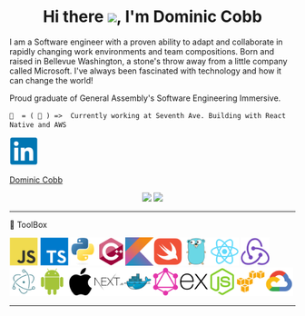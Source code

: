 <div align="center" >
<h1>Hi there <img src="https://diginess.ca/content/uploads/2020/02/waving_hand_sign_1024.gif" width="30px">, I'm Dominic Cobb </h1>
</div>

I am a Software engineer with a proven ability to adapt and collaborate in rapidly changing work environments and team compositions. Born and raised in Bellevue Washington, a stone's throw away from a little company called Microsoft. I've always been fascinated with technology and how it can change the world!

 Proud graduate of General Assembly's Software Engineering Immersive.

```
🤑  = ( 💼 ) =>  Currently working at Seventh Ave. Building with React Native and AWS
```
<img src="https://github.com/devicons/devicon/blob/master/icons/linkedin/linkedin-original.svg" width="50" height="50" /> <div class="badge-base LI-profile-badge" data-locale="en_US" data-size="medium" data-theme="dark" data-type="VERTICAL" data-vanity="dominic-cobb-software-engineer" data-version="v1"><a class="badge-base__link LI-simple-link" href="https://www.linkedin.com/in/dominiccobbr?trk=profile-badge">Dominic Cobb</a></div>
<p align="center">
  <img src ="https://github-readme-stats.vercel.app/api?username=whoisdominic&show_icons=true&count_private=true&theme=material-palenight&hide_border=true&hide=issues,contribs&include_all_commits=true&bg_color=00000000">
  <img src ="https://github-readme-stats.vercel.app/api/top-langs/?username=whoisdominic&layout=compact&hide_border=true&theme=material-palenight&bg_color=00000000&langs_count=6&hide=jupyter%20notebook,tex,css,php">
</p>

---

🧰 ToolBox

<img src="https://github.com/devicons/devicon/blob/master/icons/javascript/javascript-original.svg" alt="Javascript Logo" width="50" hieght="50" /> <img src="https://github.com/devicons/devicon/blob/master/icons/typescript/typescript-original.svg" alt="Typescript Logo" width="50" hieght="50" /><img src="https://github.com/devicons/devicon/blob/master/icons/python/python-original.svg" alt="Python Logo" width="50" height="50" /><img src="https://github.com/devicons/devicon/blob/master/icons/cplusplus/cplusplus-original.svg" alt="C++ Logo" width="50" height="50" /><img src="https://github.com/devicons/devicon/blob/master/icons/kotlin/kotlin-original.svg" alt="Kotlin Logo" width="50" height="50" /><img src="https://github.com/devicons/devicon/blob/master/icons/swift/swift-original.svg" alt="Swift Logo" width="50" height="50" /><img src="https://github.com/devicons/devicon/blob/master/icons/go/go-original.svg" alt="Go Logo" width="50" hieght="50" /><img src="https://github.com/devicons/devicon/blob/master/icons/react/react-original.svg"  alt="React logo" width="50" height="50"/> <img src="https://github.com/devicons/devicon/blob/master/icons/redux/redux-original.svg"  alt="Redux Logo" width="50" hieght="50"/><img src="https://github.com/devicons/devicon/blob/master/icons/electron/electron-original.svg" alt="Electron Logo" width="50" height="50" /><img src="https://github.com/devicons/devicon/blob/master/icons/android/android-original.svg" alt="Android Logo" width="50" height="50" /><img src="https://github.com/devicons/devicon/blob/master/icons/apple/apple-original.svg" alt="iOS Logo" width="50" height="50" /><img src="https://github.com/devicons/devicon/blob/master/icons/nextjs/nextjs-original-wordmark.svg" alt="NextJS Logo" width="50" height="50" /><img src="https://github.com/devicons/devicon/blob/master/icons/docker/docker-original.svg" alt="Docker Logo" width="50" hieght="50" /><img src="https://github.com/devicons/devicon/blob/master/icons/graphql/graphql-plain.svg" alt="GraphQL Logo" width="50" height="50" /><img src="https://github.com/devicons/devicon/blob/master/icons/express/express-original.svg"  alt="Express Logo" width="50" height="50"/><img src="https://github.com/devicons/devicon/blob/master/icons/nodejs/nodejs-original.svg"  alt="Node Logo" width="50" height="50"/><img src="https://github.com/devicons/devicon/blob/master/icons/amazonwebservices/amazonwebservices-original.svg"  alt="AWS Logo" width="50" height="50"/><img src="https://github.com/devicons/devicon/blob/master/icons/googlecloud/googlecloud-original.svg"  alt="Google Logo" width="50" height="50"/>

---
